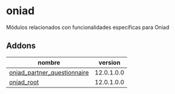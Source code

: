 oniad
=========
Módulos relacionados con funcionalidades específicas para Oniad


Addons
----------------
nombre | version
--- | ---
[oniad_partner_questionnaire](oniad_partner_questionnaire/) | 12.0.1.0.0
[oniad_root](oniad_root/) | 12.0.1.0.0
